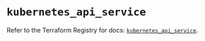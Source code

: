 # `kubernetes_api_service`

Refer to the Terraform Registry for docs: [`kubernetes_api_service`](https://registry.terraform.io/providers/hashicorp/kubernetes/2.30.0/docs/resources/api_service).
